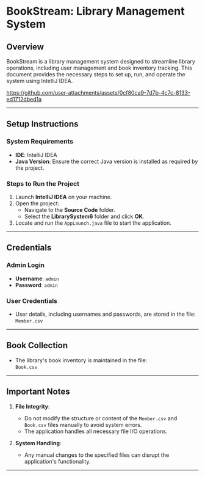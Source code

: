 # BookStream: Library Management System

## Overview
BookStream is a library management system designed to streamline library operations, including user management and book inventory tracking. This document provides the necessary steps to set up, run, and operate the system using IntelliJ IDEA.

https://github.com/user-attachments/assets/0cf80ca9-7d7b-4c7c-8133-ed1712dbed1a

---

## Setup Instructions

### System Requirements
- **IDE**: IntelliJ IDEA
- **Java Version**: Ensure the correct Java version is installed as required by the project.

### Steps to Run the Project
1. Launch **IntelliJ IDEA** on your machine.
2. Open the project:
   - Navigate to the **Source Code** folder.
   - Select the **LibrarySystem6** folder and click **OK**.
3. Locate and run the `AppLaunch.java` file to start the application.

---

## Credentials

### Admin Login
- **Username**: `admin`  
- **Password**: `admin`

### User Credentials
- User details, including usernames and passwords, are stored in the file:  
  `Member.csv`

---

## Book Collection
- The library's book inventory is maintained in the file:  
  `Book.csv`

---

## Important Notes
1. **File Integrity**:
   - Do not modify the structure or content of the `Member.csv` and `Book.csv` files manually to avoid system errors.
   - The application handles all necessary file I/O operations.  

2. **System Handling**:
   - Any manual changes to the specified files can disrupt the application's functionality.

---

